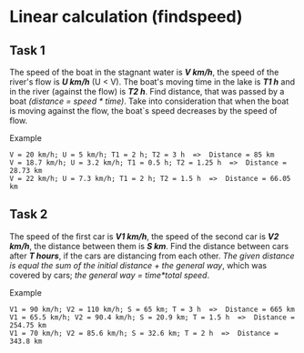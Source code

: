 # Linear calculation (findspeed)




## Task 1 
The speed of the boat in the stagnant water is _**V km/h**_, the speed of the river's flow is _**U km/h**_ (U < V). The boat's moving time in the lake is _**T1 h**_ and in the river (against the flow) is _**T2 h**_. Find  distance, that was passed by a boat _(distance = speed * time)_. Take into consideration that when the boat is moving against the flow, the boat`s speed decreases by the speed of flow. 

 

Example 

```
V = 20 km/h; U = 5 km/h; T1 = 2 h; T2 = 3 h  =>  Distance = 85 km 
V = 18.7 km/h; U = 3.2 km/h; T1 = 0.5 h; T2 = 1.25 h  =>  Distance = 28.73 km 
V = 22 km/h; U = 7.3 km/h; T1 = 2 h; T2 = 1.5 h  =>  Distance = 66.05 km 
```
 
## Task 2
The speed of the first car is **_V1 km/h_**, the speed of the second car is **_V2 km/h_**, the distance between them is **_S km_**. Find the distance between cars after **_T hours_**, if the cars are distancing from each other. _The given distance is equal the sum of the initial distance + the general way_, which was covered by cars; _the general way = time*total speed_.  

Example 

```
V1 = 90 km/h; V2 = 110 km/h; S = 65 km; T = 3 h  =>  Distance = 665 km 
V1 = 65.5 km/h; V2 = 90.4 km/h; S = 20.9 km; T = 1.5 h  =>  Distance = 254.75 km 
V1 = 70 km/h; V2 = 85.6 km/h; S = 32.6 km; T = 2 h  =>  Distance = 343.8 km  
```

